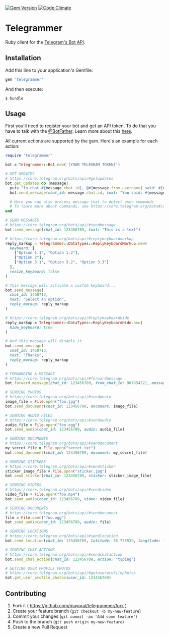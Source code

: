 [![Gem Version](https://badge.fury.io/rb/telegrammer.svg)](http://badge.fury.io/rb/telegrammer)
[![Code Climate](https://codeclimate.com/github/mayoral/telegrammer/badges/gpa.svg)](https://codeclimate.com/github/mayoral/telegrammer)

# Telegrammer

Ruby client for the [Telegram's Bot API](https://core.telegram.org/bots/api).

## Installation

Add this line to your application's Gemfile:

```ruby
gem 'telegrammer'
```

And then execute:

    $ bundle

## Usage

First you'll need to register your bot and get an API token. To do that you have to talk with the [@BotFather](https://telegram.me/botfather).
Learn more about this [here](https://core.telegram.org/bots).

All current actions are supported by the gem. Here's an example for each action:

```ruby
require 'telegrammer'

bot = Telegrammer::Bot.new('[YOUR TELEGRAM TOKEN]')

# GET UPDATES
# https://core.telegram.org/bots/api/#getupdates
bot.get_updates do |message|
  puts "In chat #{message.chat.id}, @#{message.from.username} said: #{message.text}"
  bot.send_message(chat_id: message.chat.id, text: "You said: #{message.text}")

  # Here you can also process message text to detect user commands
  # To learn more about commands, see https://core.telegram.org/bots#commands
end

# SEND MESSAGES
# https://core.telegram.org/bots/api/#sendmessage
bot.send_message(chat_id: 123456789, text: "This is a text")

# https://core.telegram.org/bots/api/#replykeyboardmarkup
reply_markup = Telegrammer::DataTypes::ReplyKeyboardMarkup.new(
  keyboard: [
    ["Option 1.1", "Option 1.2"],
    ["Option 2"],
    ["Option 3.1", "Option 3.2", "Option 3.3"]
  ],
  resize_keyboard: false
)

# This message will activate a custom keyboard...
bot.send_message(
  chat_id: 1460713,
  text: "Select an option",
  reply_markup: reply_markup
)

# https://core.telegram.org/bots/api/#replykeyboardhide
reply_markup = Telegrammer::DataTypes::ReplyKeyboardHide.new(
  hide_keyboard: true
)

# And this message will disable it
bot.send_message(
  chat_id: 1460713,
  text: "Thanks",
  reply_markup: reply_markup
)

# FORWARDING A MESSAGE
# https://core.telegram.org/bots/api/#forwardmessage
bot.forward_message(chat_id: 123456789, from_chat_id: 987654321, message_id: 111222333)

# SENDING PHOTOS
# https://core.telegram.org/bots/api/#sendphoto
image_file = File.open("foo.jpg")
bot.send_document(chat_id: 123456789, document: image_file)

# SENDING AUDIO FILES
# https://core.telegram.org/bots/api/#sendaudio
audio_file = File.open("foo.ogg")
bot.send_audio(chat_id: 123456789, audio: audio_file)

# SENDING DOCUMENTS
# https://core.telegram.org/bots/api/#senddocument
my_secret_file = File.open("secret.txt")
bot.send_document(chat_id: 123456789, document: my_secret_file)

# SENDING STICKERS
# https://core.telegram.org/bots/api/#sendsticker
sticker_image_file = File.open("sticker.jpg")
bot.send_sticker(chat_id: 123456789, sticker: sticker_image_file)

# SENDING VIDEOS
# https://core.telegram.org/bots/api/#sendvideo
video_file = File.open("foo.mp4")
bot.send_audio(chat_id: 123456789, video: video_file)

# SENDING DOCUMENTS
# https://core.telegram.org/bots/api/#senddocument
file = File.open("foo.ogg")
bot.send_audio(chat_id: 123456789, audio: file)

# SENDING LOCATIONS
# https://core.telegram.org/bots/api/#sendlocation
bot.send_location(chat_id: 123456789, latitude: 38.775539, longitude: -4.829988)

# SENDING CHAT ACTIONS
# https://core.telegram.org/bots/api/#sendchataction
bot.send_chat_action(chat_id: 123456789, action: "typing")

# GETTING USER PROFILE PHOTOS
# https://core.telegram.org/bots/api/#getuserprofilephotos
bot.get_user_profile_photos(user_id: 123456789)
```

## Contributing

1. Fork it ( https://github.com/mayoral/telegrammer/fork )
2. Create your feature branch (`git checkout -b my-new-feature`)
3. Commit your changes (`git commit -am 'Add some feature'`)
4. Push to the branch (`git push origin my-new-feature`)
5. Create a new Pull Request

